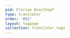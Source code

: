 ```yaml
---
pid: Florian Breitkopf
type: translator
order: '052'
layout: tagpage
collection: translator_tags
---
```


